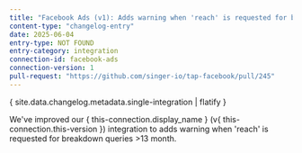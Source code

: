 ```yaml
---
title: "Facebook Ads (v1): Adds warning when 'reach' is requested for breakdown queries >13 month"
content-type: "changelog-entry"
date: 2025-06-04
entry-type: NOT FOUND
entry-category: integration
connection-id: facebook-ads
connection-version: 1
pull-request: "https://github.com/singer-io/tap-facebook/pull/245"
---
```

{ site.data.changelog.metadata.single-integration | flatify }

We've improved our { this-connection.display_name } (v{ this-connection.this-version }) integration to adds warning when 'reach' is requested for breakdown queries >13 month.
